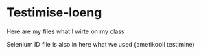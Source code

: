 # Testimise-loeng
Here are my files what I wirte on my class

Selenium ID file is also in here what we used (ametikooli testimine)
